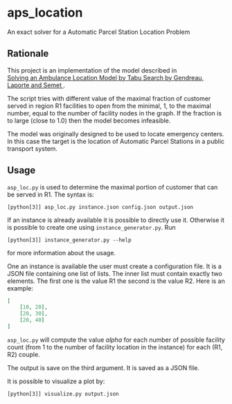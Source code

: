 # aps_location
An exact solver for a Automatic Parcel Station Location Problem

## Rationale

This project is an implementation of the model described in   
[Solving an Ambulance Location Model by Tabu Search 
by Gendreau, Laporte and Semet ](https://doi.org/10.1016/S0966-8349(97)00015-6).

The script tries with different value of the maximal fraction of customer served in region R1 facilities to open 
from the minimal, 1, to the maximal number, equal to the number of facility nodes in the 
graph. If the fraction is to large (close to 1.0) then the model becomes infeasible.

The model was originally designed to be used to locate emergency centers. In this case the target 
is the location of Automatic Parcel Stations in a public transport system.

## Usage
```asp_loc.py``` is used to determine the maximal portion of customer that 
can be served in R1. 
The syntax is:
```
[python[3]] asp_loc.py instance.json config.json output.json
```

If an instance is already available it is possible to directly use it. Otherwise 
it is possible to create one using ```instance_generator.py```.
Run 
```
[python[3]] instance_generator.py --help 
```
for more information about the usage.

One an instance is available the user must create a configuration file. 
It is a JSON file containing one list of lists. The inner list must contain
exactly two elements. The first one is the value R1 the second is the value R2.
Here is an example:
```json
[
    [10, 20],
    [20, 30],
    [20, 40]
]
```
```asp_loc.py``` will compute the value _alpha_ for each number of possible facility count (from 1 to the 
number of facility location in the instance) for each (R1, R2) couple.

The output is save on the third argument. It is saved as a JSON file.

It is possible to visualize a plot by:
```
[python[3]] visualize.py output.json
```



